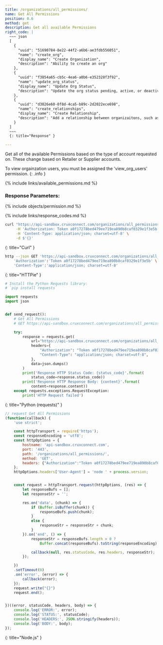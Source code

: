 ```yaml
---
title: /organizations/all_permissions/
name: Get All Permissions
position: 0.6
method: get
description: Get all available Permissions
right_code: |
  ~~~ json
  [
    {
      "uuid": "51690784-8e22-44f2-a6b6-ae3fdb556051",
      "name": "create_org",
      "display_name": "Create Organization",
      "description": "Ability to create an org"
    },
    {
      "uuid": "f3854a65-cb5c-4ea6-a0b6-e352328f3f92",
      "name": "update_org_status",
      "display_name": "Update Org Status",
      "description": "Update the org status pending, active, or deactive"
    },
    {
      "uuid": "d3826e60-0f8d-4ca5-b89c-2d2022ece698",
      "name": "create_relationships",
      "display_name": "Create Relationship",
      "description": "Add a relationship between organizaitons, such as supplier to retailer"
    }
  ]
  ~~~
  {: title="Response" }

---
```

Get all of the available Permissions based on the type of account requested on. These change based on Retailer or Supplier accounts.

To view orgainzation users, you must be assigned the 'view_org_users' permission.
{: .info }

{% include links/available_permissions.md %}

### Response Parameters:

{% include objects/permission.md %}

{% include links/response_codes.md %}

~~~ bash
curl "https://api-sandbox.cruxconnect.com/organizations/all_permissions/" \
     -H 'Authorization: Token a0f17278bed479ee719ea890b8caf0329e1f3e5b' \
     -H 'Content-Type: application/json; charset=utf-8' \
     -d $'{}'

~~~
{: title="Curl" }

~~~ bash
http --json GET 'https://api-sandbox.cruxconnect.com/organizations/all_permissions/' \
    'Authorization':'Token a0f17278bed479ee719ea890b8caf0329e1f3e5b' \
    'Content-Type':'application/json; charset=utf-8'


~~~
{: title="HTTPie" }

~~~ python
# Install the Python Requests library:
# `pip install requests`

import requests
import json


def send_request():
    # Get All Permissions
    # GET https://api-sandbox.cruxconnect.com/organizations/all_permissions/

    try:
        response = requests.get(
            url="https://api-sandbox.cruxconnect.com/organizations/all_permissions/",
            headers={
                "Authorization": "Token a0f17278bed479ee719ea890b8caf0329e1f3e5b",
                "Content-Type": "application/json; charset=utf-8",
            },
            data=json.dumps()
        )
        print('Response HTTP Status Code: {status_code}'.format(
            status_code=response.status_code))
        print('Response HTTP Response Body: {content}'.format(
            content=response.content))
    except requests.exceptions.RequestException:
        print('HTTP Request failed')

~~~
{: title="Python (requests)" }

~~~ javascript
// request Get All Permissions
(function(callback) {
    'use strict';

    const httpTransport = require('https');
    const responseEncoding = 'utf8';
    const httpOptions = {
        hostname: 'api-sandbox.cruxconnect.com',
        port: '443',
        path: '/organizations/all_permissions/',
        method: 'GET',
        headers: {"Authorization":"Token a0f17278bed479ee719ea890b8caf0329e1f3e5b","Content-Type":"application/json; charset=utf-8"}
    };
    httpOptions.headers['User-Agent'] = 'node ' + process.version;


    const request = httpTransport.request(httpOptions, (res) => {
        let responseBufs = [];
        let responseStr = '';

        res.on('data', (chunk) => {
            if (Buffer.isBuffer(chunk)) {
                responseBufs.push(chunk);
            }
            else {
                responseStr = responseStr + chunk;
            }
        }).on('end', () => {
            responseStr = responseBufs.length > 0 ?
                Buffer.concat(responseBufs).toString(responseEncoding) : responseStr;

            callback(null, res.statusCode, res.headers, responseStr);
        });

    })
    .setTimeout(0)
    .on('error', (error) => {
        callback(error);
    });
    request.write("{}")
    request.end();


})((error, statusCode, headers, body) => {
    console.log('ERROR:', error);
    console.log('STATUS:', statusCode);
    console.log('HEADERS:', JSON.stringify(headers));
    console.log('BODY:', body);
});

~~~
{: title="Node.js" }
